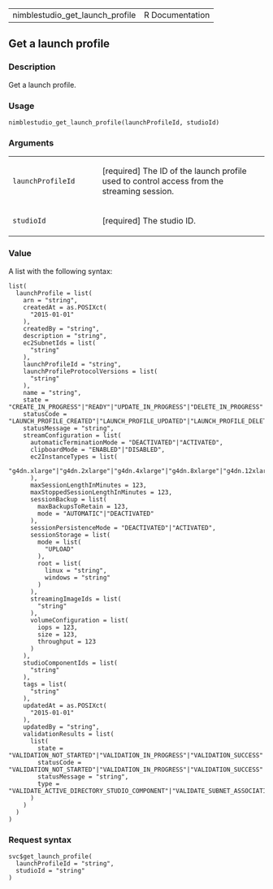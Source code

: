 <table style="width: 100%;">
<tbody>
<tr class="odd">
<td>nimblestudio_get_launch_profile</td>
<td style="text-align: right;">R Documentation</td>
</tr>
</tbody>
</table>

## Get a launch profile

### Description

Get a launch profile.

### Usage

    nimblestudio_get_launch_profile(launchProfileId, studioId)

### Arguments

<table>
<colgroup>
<col style="width: 35%" />
<col style="width: 65%" />
</colgroup>
<tbody>
<tr class="odd">
<td><code
id="nimblestudio_get_launch_profile_:_launchProfileId">launchProfileId</code></td>
<td><p>[required] The ID of the launch profile used to control access
from the streaming session.</p></td>
</tr>
<tr class="even">
<td><code
id="nimblestudio_get_launch_profile_:_studioId">studioId</code></td>
<td><p>[required] The studio ID.</p></td>
</tr>
</tbody>
</table>

### Value

A list with the following syntax:

    list(
      launchProfile = list(
        arn = "string",
        createdAt = as.POSIXct(
          "2015-01-01"
        ),
        createdBy = "string",
        description = "string",
        ec2SubnetIds = list(
          "string"
        ),
        launchProfileId = "string",
        launchProfileProtocolVersions = list(
          "string"
        ),
        name = "string",
        state = "CREATE_IN_PROGRESS"|"READY"|"UPDATE_IN_PROGRESS"|"DELETE_IN_PROGRESS"|"DELETED"|"DELETE_FAILED"|"CREATE_FAILED"|"UPDATE_FAILED",
        statusCode = "LAUNCH_PROFILE_CREATED"|"LAUNCH_PROFILE_UPDATED"|"LAUNCH_PROFILE_DELETED"|"LAUNCH_PROFILE_CREATE_IN_PROGRESS"|"LAUNCH_PROFILE_UPDATE_IN_PROGRESS"|"LAUNCH_PROFILE_DELETE_IN_PROGRESS"|"INTERNAL_ERROR"|"STREAMING_IMAGE_NOT_FOUND"|"STREAMING_IMAGE_NOT_READY"|"LAUNCH_PROFILE_WITH_STREAM_SESSIONS_NOT_DELETED"|"ENCRYPTION_KEY_ACCESS_DENIED"|"ENCRYPTION_KEY_NOT_FOUND"|"INVALID_SUBNETS_PROVIDED"|"INVALID_INSTANCE_TYPES_PROVIDED"|"INVALID_SUBNETS_COMBINATION",
        statusMessage = "string",
        streamConfiguration = list(
          automaticTerminationMode = "DEACTIVATED"|"ACTIVATED",
          clipboardMode = "ENABLED"|"DISABLED",
          ec2InstanceTypes = list(
            "g4dn.xlarge"|"g4dn.2xlarge"|"g4dn.4xlarge"|"g4dn.8xlarge"|"g4dn.12xlarge"|"g4dn.16xlarge"|"g3.4xlarge"|"g3s.xlarge"|"g5.xlarge"|"g5.2xlarge"|"g5.4xlarge"|"g5.8xlarge"|"g5.16xlarge"
          ),
          maxSessionLengthInMinutes = 123,
          maxStoppedSessionLengthInMinutes = 123,
          sessionBackup = list(
            maxBackupsToRetain = 123,
            mode = "AUTOMATIC"|"DEACTIVATED"
          ),
          sessionPersistenceMode = "DEACTIVATED"|"ACTIVATED",
          sessionStorage = list(
            mode = list(
              "UPLOAD"
            ),
            root = list(
              linux = "string",
              windows = "string"
            )
          ),
          streamingImageIds = list(
            "string"
          ),
          volumeConfiguration = list(
            iops = 123,
            size = 123,
            throughput = 123
          )
        ),
        studioComponentIds = list(
          "string"
        ),
        tags = list(
          "string"
        ),
        updatedAt = as.POSIXct(
          "2015-01-01"
        ),
        updatedBy = "string",
        validationResults = list(
          list(
            state = "VALIDATION_NOT_STARTED"|"VALIDATION_IN_PROGRESS"|"VALIDATION_SUCCESS"|"VALIDATION_FAILED"|"VALIDATION_FAILED_INTERNAL_SERVER_ERROR",
            statusCode = "VALIDATION_NOT_STARTED"|"VALIDATION_IN_PROGRESS"|"VALIDATION_SUCCESS"|"VALIDATION_FAILED_INVALID_SUBNET_ROUTE_TABLE_ASSOCIATION"|"VALIDATION_FAILED_SUBNET_NOT_FOUND"|"VALIDATION_FAILED_INVALID_SECURITY_GROUP_ASSOCIATION"|"VALIDATION_FAILED_INVALID_ACTIVE_DIRECTORY"|"VALIDATION_FAILED_UNAUTHORIZED"|"VALIDATION_FAILED_INTERNAL_SERVER_ERROR",
            statusMessage = "string",
            type = "VALIDATE_ACTIVE_DIRECTORY_STUDIO_COMPONENT"|"VALIDATE_SUBNET_ASSOCIATION"|"VALIDATE_NETWORK_ACL_ASSOCIATION"|"VALIDATE_SECURITY_GROUP_ASSOCIATION"
          )
        )
      )
    )

### Request syntax

    svc$get_launch_profile(
      launchProfileId = "string",
      studioId = "string"
    )
